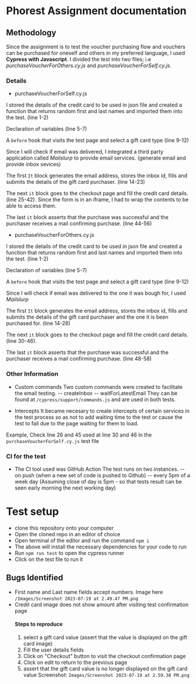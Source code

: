 # Phorest Assignment documentation

## Methodology

Since the assignment is to test the voucher purchasing flow and vouchers can be purchased for oneself and others in my preferred language, I used **Cypress with Javascript**.
I divided the test into two files; i.e *purchaseVoucherForOthers.cy.js* and *purchaseVoucherForSelf.cy.js*.

### Details
- purchaseVoucherForSelf.cy.js

I stored the details of the credit card to be used in json file and created a function that returns random first and last names and imported them into the test. (line 1-2)

Declaration of variables (line 5-7)

A `before` hook that visits the test page and select a gift card type (line 9-12)

Since I will check if email was delivered, I integrated a third party application called *Mailslurp* to provide email services. (generate email and provide inbox sevices)

The first `It` block generates the email address, stores the inbox id, fills and submits the details of the gift card purchaser. (line 14-23)

The next `it` block goes to the checkout page and fill the credit card details. (line 25-42). Since the form is in an iframe, I had to wrap the contents to be able to access them.

The last `it` block asserts that the purchase was successful and the purchaser receives a mail confirming purchase. (line 44-56) 


- purchaseVoucherForOthers.cy.js

I stored the details of the credit card to be used in json file and created a function that returns random first and last names and imported them into the test. (line 1-2)

Declaration of variables (line 5-7)

A `before` hook that visits the test page and select a gift card type (line 9-12)

Since I will check if email was delivered to the one it was bough for, I used *Mailslurp*

The first `It` block generates the email address, stores the inbox id, fills and submits the details of the gift card purchaser and the one it is been purchased for. (line 14-28)

The next `it` block goes to the checkout page and fill the credit card details. (line 30-46).

The last `it` block asserts that the purchase was successful and the purchaser receives a mail confirming purchase. (line 48-58) 


### Other Information
- Custom commands
Two custom commands were created to facilitate the email testing.
     -- createInbox
     -- waitForLatestEmail
They can be found at `/cypress/support/commands.js` and are used in both tests.

- Intercepts
It became necesary to create intercepts of certain services in the test process so as not to add waiting time to the test or cause the test to fail due to the page waiting for them to load.

Example, Check line 26 and 45 used at line 30 and 46 in the `purchaseVoucherForSelf.cy.js` test file


### CI for the test

- The CI tool used was GitHub Action
The test runs on two instances.
     -- on push (when a new set of code is pushed to Github)
     -- every 5pm of a week day (Assuming close of day is 5pm - so that tests result can be seen early morning the next working day)


# Test setup
- clone this repository onto your computer
- Open the cloned repo in an editor of choice
- Open terminal of the editor and run the command ```npm i```
- The above will install the necessary dependencies for your code to run
- Run ```npm run test``` to open the cypress runner
- Click on the test file to run it


## Bugs Identified
- First name and Last name fields accept numbers. Image here `/Images/Screenshot 2023-07-19 at 2.49.47 PM.png`
- Credit card image does not show amount after visiting test confirmation page
   #### Steps to reproduce
   1. select a gift card value (assert that the value is displayed on the gift card image)
   2. Fill the user details fields
   3. Click on "Checkout" button to visit the checkout confirmation page
   4. Click on edit to return to the previous page
   5. assert that the gift card value is no longer displayed on the gift card value
   Screenshot: `Images/Screenshot 2023-07-19 at 2.59.38 PM.png`

